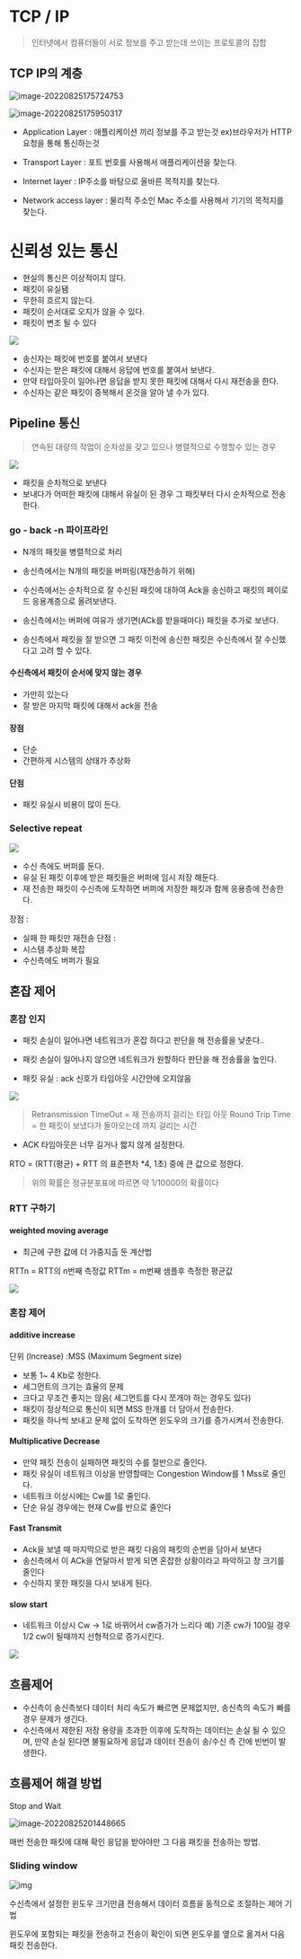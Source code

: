 # TCP / IP

> 인터넷에서 컴퓨터들이 서로 정보를 주고 받는데 쓰이는 프로토콜의 집합



## TCP IP의 계층

![image-20220825175724753](D:\SSAFY\CS-Study-taegyu\content\네트워크\img\image-20220825175724753.png)

![image-20220825175950317](D:\SSAFY\CS-Study-taegyu\content\네트워크\img\image-20220825175950317.png)

 



- Application Layer :  애플리케이션 끼리 정보를 주고 받는것  ex)브라우저가 HTTP 요청을 통해 통신하는것

- Transport Layer : 포트 번호를 사용해서 애플리케이션을 찾는다.

- Internet layer : IP주소를 바탕으로 올바른 목적지를 찾는다.

- Network access layer : 물리적 주소인 Mac 주소를 사용해서 기기의 목적지를 찾는다.

  



# 신뢰성 있는 통신

- 현실의 통신은 이상적이지 않다.
- 패킷이 유실됌
- 무한히 흐르지 않는다.
- 패킷이 순서대로 오지가 않을 수 있다.
- 패킷이 변조 될 수 있다

![](https://images.velog.io/images/suker80/post/07b65f19-45df-48f1-9a89-7d2d532be360/image.png)

- 송신자는 패킷에 번호를 붙여서 보낸다
- 수신자는 받은 패킷에 대해서 응답에 번호를 붙여서 보낸다.
- 만약 타임아웃이 일어나면 응답을 받지 못한 패킷에 대해서 다시 재전송을 한다.
- 수신자는 같은 패킷이 중복해서 온것을 알아 낼 수가 있다.


## Pipeline 통신

> 연속된 대량의 작업이 순차성을 갖고 있으나 병렬적으로 수행할수 있는 경우 

![](https://images.velog.io/images/suker80/post/8dd7d3cc-9f0a-433f-8872-9723b4edaa17/image.png)

- 패킷을 순차적으로 보낸다
- 보내다가 어떠한 패킷에 대해서 유실이 된 경우 그 패킷부터 다시 순차적으로 전송한다.


### go - back -n 파이프라인

- N개의 패킷을 병렬적으로 처리

- 송신측에서는 N개의 패킷을 버퍼링(재전송하기 위해)
- 수신측에서는 순차적으로 잘 수신된 패킷에 대하여 Ack을 송신하고 패킷의 페이로드 응용계층으로 올려보낸다.
- 송신측에서는 버퍼에 여유가 생기면(ACk를 받을때마다) 패킷을 추가로 보낸다.

- 송신측에서 패킷을 잘 받으면 그 패킷 이전에 송신한 패킷은 수신측에서 잘 수신했다고 고려 할 수 있다.

#### 수신측에서 패킷이 순서에 맞지 않는 경우
- 가만히 있는다
- 잘 받은 마지막 패킷에 대해서 ack을 전송

#### 장점
- 단순
- 간편하게 시스템의 상태가 추상화
#### 단점
- 패킷 유실시 비용이 많이 든다.


### Selective repeat

![](https://images.velog.io/images/suker80/post/f91a5cdd-f0ac-40e7-8c8d-10f74091c8e6/image.png)

- 수신 측에도 버퍼를 둔다.
- 유실 된 패킷 이후에 받은 패킷들은 버퍼에 임시  저장 해둔다.
- 재 전송한 패킷이 수신측에 도착하면 버퍼에 저장한 패킷과 함께 응용층에 전송한다.

장점 : 
- 실패 한 패킷만 재전송
단점 : 
- 시스템 추상화 복잡
- 수신측에도 버퍼가 필요

## 혼잡 제어

### 혼잡 인지
 - 패킷 손실이 일어나면 네트워크가 혼잡 하다고 판단을 해 전송률을 낮춘다..
 - 패킷 손실이 일어나지 않으면 네트워크가 원할하다 판단을 해 전송률을 높인다.

 - 패킷 유실 : ack 신호가 타임아웃 시간안에 오지않음 

![](https://images.velog.io/images/suker80/post/0d693bd2-3c57-4134-a063-5f4f7c835438/image.png)

> Retransmission TimeOut = 재 전송까지 걸리는 타임 아웃
> Round Trip Time = 한 패킷이 보냈다가 돌아오는데 까지 걸리는 시간
 - ACK 타임아웃은 너무 길거나 짧지 않게 설정한다.

 RTO = (RTT(평균) + RTT 의 표준편차 *4, 1초) 중에 큰 값으로 정한다.

 > 위의 확률은 정규분포표에 따르면 약 1/10000의 확률이다

 ### RTT 구하기


 #### weighted moving average 
 - 최근에 구한 값에 더 가중지츨 둔 계산법

 RTTn = RTT의 n번째 측정값
 RTTm = m번째 샘플후 측정한 평균값 

 ![](https://images.velog.io/images/suker80/post/8944718e-7583-4ae1-90f9-31e42cd929b4/image.png)


 ### 혼잡 제어

 #### additive increase 

 단위 (Increase)
 	:MSS (Maximum Segment size)

- 보통 1~ 4 Kb로 정한다.
- 세그먼트의 크기는 효율의 문제
- 크다고 무조건 좋지는 않음( 세그먼트를 다시 쪼개야 하는 경우도 있다)
- 패킷이 정상적으로 통신이 되면 MSS 한개를 더 담아서 전송한다.
- 패킷을 하나씩 보내고 문제 없이 도착하면 윈도우의 크기를 증가시켜서 전송한다.

#### Multiplicative Decrease
- 만약 패킷 전송이 실패하면 패킷의 수를 절반으로 줄인다.
- 패킷 유실이 네트워크 이상을 반영할때는 Congestion Window를 1 Mss로 줄인다.
- 네트워크 이상시에는 Cw를 1로 줄인다.
- 단순 유실 경우에는 현재 Cw를 반으로 줄인다

#### Fast Transmit
- Ack을 보낼 때 마지막으로 받은 패킷 다음의 패킷의 순번을 담아서 보낸다
- 송신측에서 이 ACk을 연달아서 받게 되면 혼잡한 상황이라고 파악하고 창 크기를 줄인다
- 수신하지 못한 패킷을 다시 보내게 된다.

#### slow start
- 네트워크 이상시 Cw -> 1로 바뀌어서 cw증가가 느리다
  예) 기존 cw가 100일 경우 1/2 cw이 될때까지 선형적으로 증가시킨다.
  

![](https://images.velog.io/images/suker80/post/b351c6ca-5468-4686-8c0f-391f5d7cc267/image.png)

 



## 흐름제어

- 수신측이 송신측보다 데이터 처리 속도가 빠르면 문제없지만, 송신측의 속도가 빠를 경우 문제가 생긴다.
- 수신측에서 제한된 저장 용량을 초과한 이후에 도착하는 데이터는 손실 될 수 있으며, 만약 손실 된다면 불필요하게 응답과 데이터 전송이 송/수신 측 간에 빈번이 발생한다.





## 흐름제어 해결 방법

Stop and Wait

![image-20220825201448665](D:\SSAFY\CS-Study-taegyu\content\네트워크\img\image-20220825201448665.png)

매번 전송한 패킷에 대해 확인 응답을 받아야만 그 다음 패킷을 전송하는 방법.





### Sliding window

![img](https://t1.daumcdn.net/cfile/tistory/253F7E485715ED5F27)

수신측에서 설정한 윈도우 크기만큼 전송해서 데이터 흐름을 동적으로 조절하는 제어 기법

윈도우에 포함되는 패킷을 전송하고 전송이 확인이 되면 윈도우를 옆으로 옮겨서 다음 패킷 전송한다.



